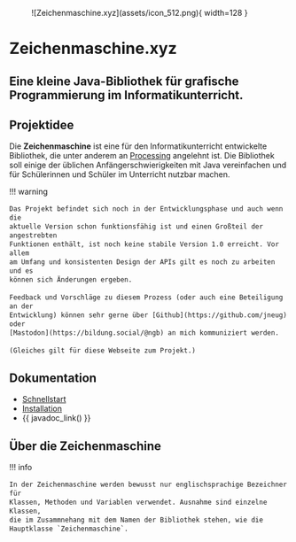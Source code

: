 
<figure markdown>
  ![Zeichenmaschine.xyz](assets/icon_512.png){ width=128 }
</figure>

<h1 class="title">Zeichenmaschine.xyz</h1>
<h2 class="subtitle">Eine kleine Java-Bibliothek für grafische Programmierung im 
Informatikunterricht.</h2>

## Projektidee

Die **Zeichenmaschine** ist eine für den Informatikunterricht entwickelte Bibliothek, 
die unter anderem an [Processing](https://processing.org/) angelehnt ist. Die 
Bibliothek soll einige der üblichen Anfängerschwierigkeiten mit Java vereinfachen 
und für Schülerinnen und Schüler im Unterricht nutzbar machen.

!!! warning

	Das Projekt befindet sich noch in der Entwicklungsphase und auch wenn die 
	aktuelle Version schon funktionsfähig ist und einen Großteil der angestrebten 
	Funktionen enthält, ist noch keine stabile Version 1.0 erreicht. Vor allem 
	am Umfang und konsistenten Design der APIs gilt es noch zu arbeiten und es 
	können sich Änderungen ergeben.

	Feedback und Vorschläge zu diesem Prozess (oder auch eine Beteiligung an der 
	Entwicklung) können sehr gerne über [Github](https://github.com/jneug) oder 
	[Mastodon](https://bildung.social/@ngb) an mich kommuniziert werden.
	
	(Gleiches gilt für diese Webseite zum Projekt.)

## Dokumentation
* [Schnellstart](quickstart.md)
* [Installation](installation.md)
* {{ javadoc_link() }}

## Über die Zeichenmaschine

!!! info

	In der Zeichenmaschine werden bewusst nur englischsprachige Bezeichner für 
	Klassen, Methoden und Variablen verwendet. Ausnahme sind einzelne Klassen,
	die im Zusammnehang mit dem Namen der Bibliothek stehen, wie die
	Hauptklasse `Zeichenmaschine`.
